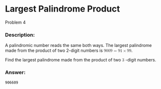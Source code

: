# Largest Palindrome Product
Problem 4
### Description:
A palindromic number reads the same both ways. The largest palindrome made from the product of two 2-digit numbers is <math xmlns="http://www.w3.org/1998/Math/MathML">
  <mn>9009</mn>
  <mo>=</mo>
  <mn>91</mn>
  <mo>&#xD7;</mo>
  <mn>99</mn>
</math>.

Find the largest palindrome made from the product of two <math xmlns="http://www.w3.org/1998/Math/MathML">
  <mn>3</mn>
</math>
-digit numbers.

### Answer:
```
906609
```